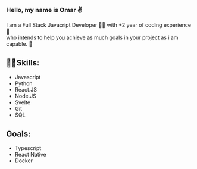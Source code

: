 ### Hello, my name is Omar ✌

I am a Full Stack Javacript Developer 👨‍💻 with +2 year of coding experience 👦  
who intends to help you achieve as much goals in your project as i am capable. 🎯   

## 👨‍💻Skills:
-  Javascript
-  Python
-  React.JS
-  Node.JS
-  Svelte
-  Git
-  SQL

## Goals:
- Typescript
- React Native
- Docker

<!--

Here are some ideas to get you started:

- 🔭 I’m currently working on ...
- 🌱 I’m currently learning ...
- 👯 I’m looking to collaborate on ...
- 🤔 I’m looking for help with ...
- 💬 Ask me about ...
- 📫 How to reach me: ...
- 😄 Pronouns: ...
- ⚡ Fun fact: ...
-->
